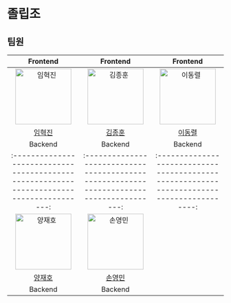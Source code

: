 # 졸립조
## 팀원



|                                    Frontend                                             |                                        Frontend                                         |                                        Frontend                                         |
|:---------------------------------------------------------------------------------------:|:---------------------------------------------------------------------------------------:|:---------------------------------------------------------------------------------------:|
| <img src="https://avatars.githubusercontent.com/u/46448947?v=4" width=130px alt="임혁진"> | <img src="https://avatars.githubusercontent.com/u/163955216?v=4" width=130px alt="김종훈"> | <img src="https://avatars.githubusercontent.com/u/173024094?v=4" width=130px alt="이동렬">  |
|                          [임혁진](https://github.com/isaiahIM)                           |                           [김종훈](https://github.com/huni92)                           |                          [이동렬](https://github.com/ilellia)                          |
|                                         Backend                                         |                                         Backend                                         |                                         Backend                                          |                                          Backend                                          |
|:---------------------------------------------------------------------------------------:|:---------------------------------------------------------------------------------------:|:----------------------------------------------------------------------------------------:|:-----------------------------------------------------------------------------------------:|
| <img src="https://avatars.githubusercontent.com/u/173024011?v=4" width=130px alt="양재호"/> | <img src="https://avatars.githubusercontent.com/u/169255823?v=4" width=130px alt="손영민"/> |
|                           [양재호](https://github.com/Tund3377)                            |                           [손영민](https://github.com/thsdudals208)                         |
|                                      Backend                                              |                                   Backend                                    |
